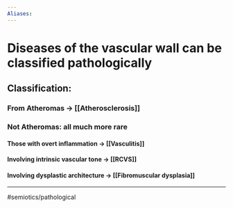 ```yaml
---
Aliases:
---
```

# Diseases of the vascular wall can be classified pathologically
## Classification:
### From Atheromas -> [[Atherosclerosis]]
### Not Atheromas: all much more rare
#### Those with overt inflammation -> [[Vasculitis]]
#### Involving intrinsic vascular tone -> [[RCVS]]
#### Involving dysplastic architecture -> [[Fibromuscular dysplasia]]

---
#semiotics/pathological 